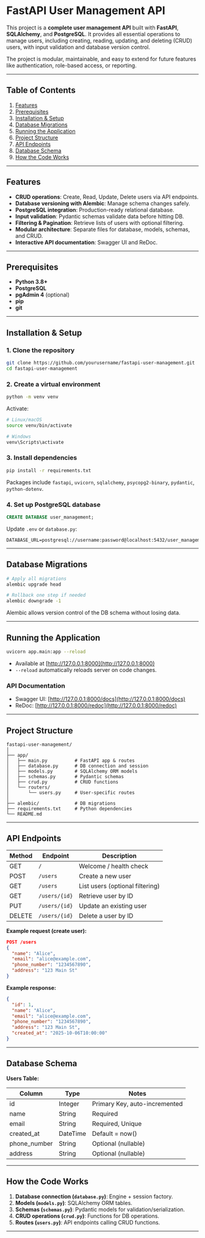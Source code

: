 # FastAPI User Management API

This project is a **complete user management API** built with **FastAPI**, **SQLAlchemy**, and **PostgreSQL**. It provides all essential operations to manage users, including creating, reading, updating, and deleting (CRUD) users, with input validation and database version control.  

The project is modular, maintainable, and easy to extend for future features like authentication, role-based access, or reporting.

---

## Table of Contents

1. [Features](#features)  
2. [Prerequisites](#prerequisites)  
3. [Installation & Setup](#installation--setup)  
4. [Database Migrations](#database-migrations)  
5. [Running the Application](#running-the-application)  
6. [Project Structure](#project-structure)  
7. [API Endpoints](#api-endpoints)  
8. [Database Schema](#database-schema)  
9. [How the Code Works](#how-the-code-works)   

---

## Features

- **CRUD operations**: Create, Read, Update, Delete users via API endpoints.  
- **Database versioning with Alembic**: Manage schema changes safely.  
- **PostgreSQL integration**: Production-ready relational database.  
- **Input validation**: Pydantic schemas validate data before hitting DB.  
- **Filtering & Pagination**: Retrieve lists of users with optional filtering.  
- **Modular architecture**: Separate files for database, models, schemas, and CRUD.  
- **Interactive API documentation**: Swagger UI and ReDoc.

---

## Prerequisites

- **Python 3.8+**  
- **PostgreSQL**  
- **pgAdmin 4** (optional)  
- **pip**  
- **git**

---

## Installation & Setup

### 1. Clone the repository

```bash
git clone https://github.com/yourusername/fastapi-user-management.git
cd fastapi-user-management
```

### 2. Create a virtual environment

```bash
python -m venv venv
```

Activate:

```bash
# Linux/macOS
source venv/bin/activate

# Windows
venv\Scripts\activate
```

### 3. Install dependencies

```bash
pip install -r requirements.txt
```

Packages include `fastapi`, `uvicorn`, `sqlalchemy`, `psycopg2-binary`, `pydantic`, `python-dotenv`.

### 4. Set up PostgreSQL database

```sql
CREATE DATABASE user_management;
```

Update `.env` or `database.py`:

```
DATABASE_URL=postgresql://username:password@localhost:5432/user_management
```

---

## Database Migrations

```bash
# Apply all migrations
alembic upgrade head

# Rollback one step if needed
alembic downgrade -1
```

Alembic allows version control of the DB schema without losing data.

---

## Running the Application

```bash
uvicorn app.main:app --reload
```

* Available at [http://127.0.0.1:8000](http://127.0.0.1:8000)
* `--reload` automatically reloads server on code changes.

### API Documentation

* Swagger UI: [http://127.0.0.1:8000/docs](http://127.0.0.1:8000/docs)
* ReDoc: [http://127.0.0.1:8000/redoc](http://127.0.0.1:8000/redoc)

---

## Project Structure

```text
fastapi-user-management/
│
├── app/
│   ├── main.py          # FastAPI app & routes
│   ├── database.py      # DB connection and session
│   ├── models.py        # SQLAlchemy ORM models
│   ├── schemas.py       # Pydantic schemas
│   ├── crud.py          # CRUD functions
│   └── routers/
│       └── users.py     # User-specific routes
│
├── alembic/             # DB migrations
├── requirements.txt     # Python dependencies
└── README.md
```

---

## API Endpoints

| Method | Endpoint      | Description                     |
| ------ | ------------- | ------------------------------- |
| GET    | `/`           | Welcome / health check          |
| POST   | `/users`      | Create a new user               |
| GET    | `/users`      | List users (optional filtering) |
| GET    | `/users/{id}` | Retrieve user by ID             |
| PUT    | `/users/{id}` | Update an existing user         |
| DELETE | `/users/{id}` | Delete a user by ID             |

**Example request (create user):**

```json
POST /users
{
  "name": "Alice",
  "email": "alice@example.com",
  "phone_number": "1234567890",
  "address": "123 Main St"
}
```

**Example response:**

```json
{
  "id": 1,
  "name": "Alice",
  "email": "alice@example.com",
  "phone_number": "1234567890",
  "address": "123 Main St",
  "created_at": "2025-10-06T10:00:00"
}
```

---

## Database Schema

**Users Table:**

| Column       | Type     | Notes                         |
| ------------ | -------- | ----------------------------- |
| id           | Integer  | Primary Key, auto-incremented |
| name         | String   | Required                      |
| email        | String   | Required, Unique              |
| created_at   | DateTime | Default = now()               |
| phone_number | String   | Optional (nullable)           |
| address      | String   | Optional (nullable)           |

---

## How the Code Works

1. **Database connection (`database.py`)**: Engine + session factory.
2. **Models (`models.py`)**: SQLAlchemy ORM tables.
3. **Schemas (`schemas.py`)**: Pydantic models for validation/serialization.
4. **CRUD operations (`crud.py`)**: Functions for DB operations.
5. **Routes (`users.py`)**: API endpoints calling CRUD functions.

---
